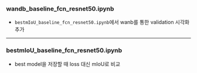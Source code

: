 ### wandb_baseline_fcn_resnet50.ipynb
- ```bestmIoU_baseline_fcn_resnet50.ipynb```에서 wanb를 통한 validation 시각화 추가

---

### bestmIoU_baseline_fcn_resnet50.ipynb
- best model을 저장할 때 loss 대신 mIoU로 비교